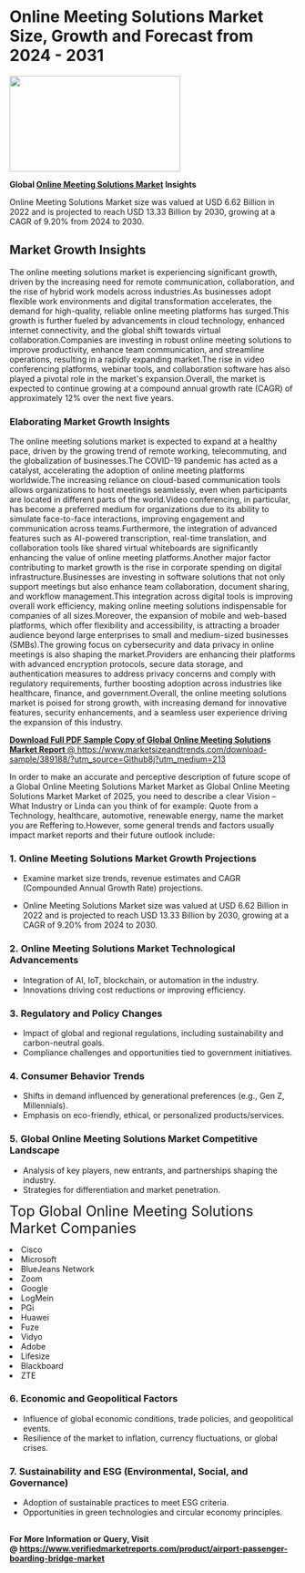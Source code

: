 <H1>Online Meeting Solutions Market Size, Growth and Forecast from 2024 - 2031</H1><img class="aligncenter size-medium wp-image-584254" src="https://thirdeyenews.in/wp-content/uploads/2024/09/Global-Market-Research-300x168.jpeg" alt="" width="300" height="168" /><p><strong>Global&nbsp;<a href="https://www.marketsizeandtrends.com/download-sample/389188/?utm_source=Github8j?utm_medium=213">Online Meeting Solutions Market</a> Insights</strong></p><p>Online Meeting Solutions Market size was valued at USD 6.62 Billion in 2022 and is projected to reach USD 13.33 Billion by 2030, growing at a CAGR of 9.20% from 2024 to 2030.</p><p><h2>Market Growth Insights</h2> <p>The online meeting solutions market is experiencing significant growth, driven by the increasing need for remote communication, collaboration, and the rise of hybrid work models across industries.As businesses adopt flexible work environments and digital transformation accelerates, the demand for high-quality, reliable online meeting platforms has surged.This growth is further fueled by advancements in cloud technology, enhanced internet connectivity, and the global shift towards virtual collaboration.Companies are investing in robust online meeting solutions to improve productivity, enhance team communication, and streamline operations, resulting in a rapidly expanding market.The rise in video conferencing platforms, webinar tools, and collaboration software has also played a pivotal role in the market's expansion.Overall, the market is expected to continue growing at a compound annual growth rate (CAGR) of approximately 12% over the next five years.</p> <p><a href="#"></a></p> <h3>Elaborating Market Growth Insights</h3> <p>The online meeting solutions market is expected to expand at a healthy pace, driven by the growing trend of remote working, telecommuting, and the globalization of businesses.The COVID-19 pandemic has acted as a catalyst, accelerating the adoption of online meeting platforms worldwide.The increasing reliance on cloud-based communication tools allows organizations to host meetings seamlessly, even when participants are located in different parts of the world.Video conferencing, in particular, has become a preferred medium for organizations due to its ability to simulate face-to-face interactions, improving engagement and communication across teams.Furthermore, the integration of advanced features such as AI-powered transcription, real-time translation, and collaboration tools like shared virtual whiteboards are significantly enhancing the value of online meeting platforms.Another major factor contributing to market growth is the rise in corporate spending on digital infrastructure.Businesses are investing in software solutions that not only support meetings but also enhance team collaboration, document sharing, and workflow management.This integration across digital tools is improving overall work efficiency, making online meeting solutions indispensable for companies of all sizes.Moreover, the expansion of mobile and web-based platforms, which offer flexibility and accessibility, is attracting a broader audience beyond large enterprises to small and medium-sized businesses (SMBs).The growing focus on cybersecurity and data privacy in online meetings is also shaping the market.Providers are enhancing their platforms with advanced encryption protocols, secure data storage, and authentication measures to address privacy concerns and comply with regulatory requirements, further boosting adoption across industries like healthcare, finance, and government.Overall, the online meeting solutions market is poised for strong growth, with increasing demand for innovative features, security enhancements, and a seamless user experience driving the expansion of this industry.<p><a href="#"></p><p><span class=""><strong>Download Full PDF Sample Copy of Global Online Meeting Solutions Market Report</strong> @ <a href="https://www.marketsizeandtrends.com/download-sample/389188/?utm_source=Github8j?utm_medium=213" target="_blank">https://www.marketsizeandtrends.com/download-sample/389188/?utm_source=Github8j?utm_medium=213</a></span></p><p>In order to make an accurate and perceptive description of future scope of a Global&nbsp;Online Meeting Solutions Market Market as Global&nbsp;Online Meeting Solutions Market Market of 2025, you need to describe a clear Vision &ndash; What Industry or Linda can you think of for example: Quote from a Technology, healthcare, automotive, renewable energy, name the market you are Reffering to.However, some general trends and factors usually impact market reports and their future outlook include:</p><h3>1.&nbsp;<strong>Online Meeting Solutions Market Growth Projections</strong></h3><ul><li>Examine market size trends, revenue estimates and CAGR (Compounded Annual Growth Rate) projections.</li><li><p>Online Meeting Solutions Market size was valued at USD 6.62 Billion in 2022 and is projected to reach USD 13.33 Billion by 2030, growing at a CAGR of 9.20% from 2024 to 2030.</p></li></ul><h3>2.&nbsp;<strong>Online Meeting Solutions Market Technological Advancements</strong></h3><ul><li>Integration of AI, IoT, blockchain, or automation in the industry.</li><li>Innovations driving cost reductions or improving efficiency.</li></ul><h3>3.&nbsp;<strong>Regulatory and Policy Changes</strong></h3><ul><li>Impact of global and regional regulations, including sustainability and carbon-neutral goals.</li><li>Compliance challenges and opportunities tied to government initiatives.</li></ul><h3>4.&nbsp;<strong>Consumer Behavior Trends</strong></h3><ul><li>Shifts in demand influenced by generational preferences (e.g., Gen Z, Millennials).</li><li>Emphasis on eco-friendly, ethical, or personalized products/services.</li></ul><h3>5.&nbsp;<strong>Global Online Meeting Solutions Market Competitive Landscape</strong></h3><ul><li>Analysis of key players, new entrants, and partnerships shaping the industry.</li><li>Strategies for differentiation and market penetration.</li></ul><p data-pm-slice="1 1 []"><span style="color: inherit; font-family: inherit; font-size: 25px;">Top Global Online Meeting Solutions Market Companies</span></p><div class="" data-test-id=""><p><li>Cisco</li><li> Microsoft</li><li> BlueJeans Network</li><li> Zoom</li><li> Google</li><li> LogMein</li><li> PGi</li><li> Huawei</li><li> Fuze</li><li> Vidyo</li><li> Adobe</li><li> Lifesize</li><li> Blackboard</li><li> ZTE</li></p></div><h3>6.&nbsp;<strong>Economic and Geopolitical Factors</strong></h3><ul><li>Influence of global economic conditions, trade policies, and geopolitical events.</li><li>Resilience of the market to inflation, currency fluctuations, or global crises.</li></ul><h3>7.&nbsp;<strong>Sustainability and ESG (Environmental, Social, and Governance)</strong></h3><ul><li>Adoption of sustainable practices to meet ESG criteria.</li><li>Opportunities in green technologies and circular economy principles.</li></ul><h2><strong style="font-size: 14px;">For More Information or Query, Visit @&nbsp;</strong><a style="background-color: #ffffff; font-size: 14px;" href="https://www.marketsizeandtrends.com/report/online-meeting-solutions-market/" target="_blank">https://www.verifiedmarketreports.com/product/airport-passenger-boarding-bridge-market</a></h2>